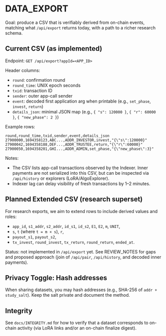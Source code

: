 # DATA_EXPORT

Goal: produce a CSV that is verifiably derived from on-chain events, matching what `/api/export` returns today, with a path to a richer research schema.

## Current CSV (as implemented)

Endpoint: `GET /api/export?appId=<APP_ID>`

Header columns:
- `round`: confirmation round
- `round_time`: UNIX epoch seconds
- `txid`: transaction ID
- `sender`: outer app-call sender
- `event`: decoded first application arg when printable (e.g., `set_phase`, `invest`, `return`)
- `details_json`: minimal JSON map (e.g., `{ "s": 120000 }`, `{ "r": 60000 }`, `{ "new_phase": 2 }`)

Example rows:
```text
round,round_time,txid,sender,event,details_json
27900000,1694358123,ABC...,ADDR_INVESTOR,invest,"{\"s\":120000}"
27900042,1694358188,DEF...,ADDR_TRUSTEE,return,"{\"r\":60000}"
27900050,1694358201,GHI...,ADDR_ADMIN,set_phase,"{\"new_phase\":3}"
```

Notes:
- The CSV lists app-call transactions observed by the Indexer. Inner payments are not serialized into this CSV, but can be inspected via `/api/history` or explorers (LoRA/AlgoExplorer).
- Indexer lag can delay visibility of fresh transactions by 1–2 minutes.

## Planned Extended CSV (research superset)

For research exports, we aim to extend rows to include derived values and roles:
- `app_id`, `s1_addr`, `s2_addr`, `id_s1`, `id_s2`, `E1`, `E2`, `m`, `UNIT`,
- `s`, `t` (where `t = m × s`), `r`,
- `payout_s1`, `payout_s2`,
- `tx_invest`, `round_invest`, `tx_return`, `round_return`, `ended_at`.

Status: not implemented in `/api/export` yet. See REVIEW_NOTES for gaps and proposed approach (join of `/api/pair`, `/api/history`, and decoded inner payments).

## Privacy Toggle: Hash addresses

When sharing datasets, you may hash addresses (e.g., SHA-256 of `addr + study_salt`). Keep the salt private and document the method.

## Integrity

See `docs/INTEGRITY.md` for how to verify that a dataset corresponds to on-chain activity (via LoRA links and/or an on-chain finalize digest).

